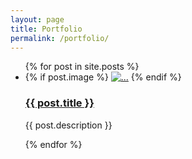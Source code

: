 ```yaml
---
layout: page
title: Portfolio
permalink: /portfolio/
---
```


<div class="container">
    <!-- Example row of columns -->
    <div class="row work">
        <ul>
            {% for post in site.posts %}
            <li>
                <div class="col-sm-6 col-md-4">
                    <div class="thumbnail hvr-box-shadow-outset">
                            {% if post.image %}
                            <a href="{{ post.url }}"><img src="../img/{{ post.image }}" alt="..."></a>
                            {% endif %}
                            <div class="caption">
                                <a href="{{ post.url }}"><h3>{{ post.title }}</h3></a>
                                <p>{{ post.description }}</p>
                            </div>
                    </div>
                </div>
            </li>                            
            {% endfor %}
        </ul>
    </div><!-- row work-->
</div>